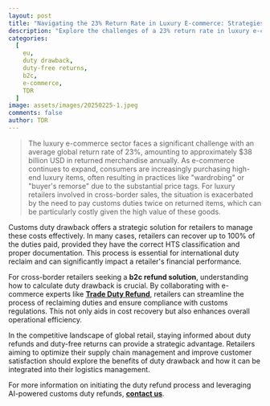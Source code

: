 ```yaml
---
layout: post
title: "Navigating the 23% Return Rate in Luxury E-commerce: Strategies for Cross-Border Retailers"
description: "Explore the challenges of a 23% return rate in luxury e-commerce and learn how cross-border retailers can manage duty drawback and reclaim duties."
categories:
  [
    eu,
    duty drawback,
    duty-free returns,
    b2c,
    e-commerce,
    TDR
  ]
image: assets/images/20250225-1.jpeg
comments: false
author: TDR
---
```


> The luxury e-commerce sector faces a significant challenge with an average global return rate of 23%, amounting to approximately $38 billion USD in returned merchandise annually. As e-commerce continues to expand, consumers are increasingly purchasing high-end luxury items, often resulting in practices like "wardrobing" or "buyer's remorse" due to the substantial price tags. For luxury retailers involved in cross-border sales, the situation is exacerbated by the need to pay customs duties twice on returned items, which can be particularly costly given the high value of these goods.

Customs duty drawback offers a strategic solution for retailers to manage these costs effectively. In many cases, retailers can recover up to 100% of the duties paid, provided they have the correct HTS classification and proper documentation. This process is essential for international duty reclaim and can significantly impact a retailer's financial performance.

For cross-border retailers seeking a **b2c refund solution**, understanding how to calculate duty drawback is crucial. By collaborating with e-commerce experts like [**Trade Duty Refund**](https://tradedutyrefund.com?utm_source=Blog&utm_medium=Link&utm_campaign=20250225Article), retailers can streamline the process of reclaiming duties and ensure compliance with customs regulations. This not only aids in cost recovery but also enhances overall operational efficiency.

In the competitive landscape of global retail, staying informed about duty refunds and duty-free returns can provide a strategic advantage. Retailers aiming to optimize their supply chain management and improve customer satisfaction should explore the benefits of duty drawback and how it can be integrated into their logistics management.

For more information on initiating the duty refund process and leveraging AI-powered customs duty refunds, [**contact us**](https://tradedutyrefund.com/contact-us.html?utm_source=Blog&utm_medium=Link&utm_campaign=20250225Article).  
